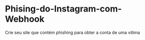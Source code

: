 # Phising-do-Instagram-com-Webhook
Crie seu site que contém phishing para obter a conta de uma vítima
